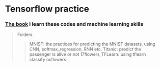 # Tensorflow practice
### [The book](https://www.tenlong.com.tw/products/9789863795889) I learn these codes and machine learning skills

> Folders
>> MNIST: the practices for predicting the MNIST datasets, using CNN, softmax_regression, RNN etc.
>> Titanic: predict the passenger is alive or not
>> 17flowers_TFLearn: using tflearn classify oxflowers

